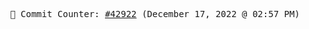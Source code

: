 <p align="center">
    <samp>
        📮 Commit Counter: <a href="https://github.com/Javascript-void0/Javascript-void0/commits/main">#42922</a> (December 17, 2022 @ 02:57 PM)
    </samp>
</p>